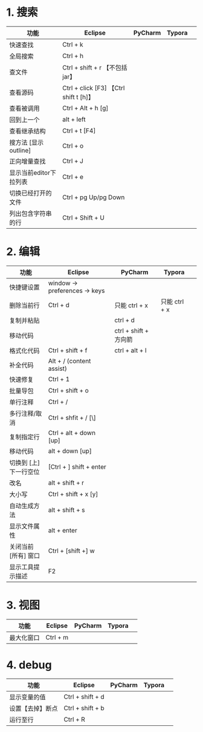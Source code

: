 # 1. 搜索
| 功能                   | Eclipse                                | PyCharm | Typora |      |
| ---------------------- | -------------------------------------- | ------- | ------ | ---- |
| 快速查找               | Ctrl + k                               |         |        |      |
| 全局搜索               | Ctrl + h                               |         |        |      |
| 查文件                 | Ctrl + shift + r 【不包括jar】         |         |        |      |
| 查看源码               | Ctrl + click [F3] 【Ctrl shift t [h]】 |         |        |      |
| 查看被调用             | Ctrl + Alt + h [g]                     |         |        |      |
| 回到上一个             | alt + left                             |         |        |      |
| 查看继承结构           | Ctrl + t [F4]                          |         |        |      |
| 搜方法 [显示outline]   | Ctrl + o                               |         |        |      |
| 正向增量查找           | Ctrl + J                               |         |        |      |
| 显示当前editor下拉列表 | Ctrl + e                               |         |        |      |
| 切换已经打开的文件     | Ctrl + pg Up/pg Down                   |         |        |      |
| 列出包含字符串的行     | Ctrl + Shift + U                       |         |        |      |

# 2. 编辑

| 功能                        | Eclipse                       | PyCharm               | Typora        |      |
| --------------------------- | ----------------------------- | --------------------- | ------------- | ---- |
| 快捷键设置                  | window -> preferences -> keys |                       |               |      |
| 删除当前行                  | Ctrl + d                      | 只能 ctrl + x         | 只能 ctrl + x |      |
| 复制并粘贴                  |                               | ctrl + d              |               |      |
| 移动代码                    |                               | ctrl + shift + 方向箭 |               |      |
| 格式化代码                  | Ctrl + shift + f              | ctrl + alt + l        |               |      |
| 补全代码                    | Alt + / (content assist)      |                       |               |      |
| 快速修复                    | Ctrl + 1                      |                       |               |      |
| 批量导包                    | Ctrl + shift + o              |                       |               |      |
| 单行注释                    | Ctrl + /                      |                       |               |      |
| 多行注释/取消               | Ctrl + shfit + / [\\]         |                       |               |      |
| 复制指定行                  | Ctrl + alt + down [up]        |                       |               |      |
| 移动代码                    | alt + down [up]               |                       |               |      |
| 切换到 [上]<br />下一行空位 | [Ctrl + ] shift + enter       |                       |               |      |
| 改名                        | alt + shift + r               |                       |               |      |
| 大小写                      | Ctrl + shift + x [y]          |                       |               |      |
| 自动生成方法                | alt + shift + s               |                       |               |      |
| 显示文件属性                | alt + enter                   |                       |               |      |
| 关闭当前 [所有] 窗口        | Ctrl + [shift +] w            |                       |               |      |
| 显示工具提示描述            | F2                            |                       |               |      |

# 3. 视图
| 功能       | Eclipse  | PyCharm | Typora |      |
| ---------- | -------- | ------- | ------ | ---- |
| 最大化窗口 | Ctrl + m |         |        |      |

# 4. debug
| 功能       | Eclipse  | PyCharm | Typora |      |
| ---------- | -------- | ------- | ------ | ---- |
| 显示变量的值 | Ctrl + shift + d |  |  | |
| 设置【去掉】断点 | Ctrl + shift + b |         |        |      |
|运行至行|Ctrl + R||||
